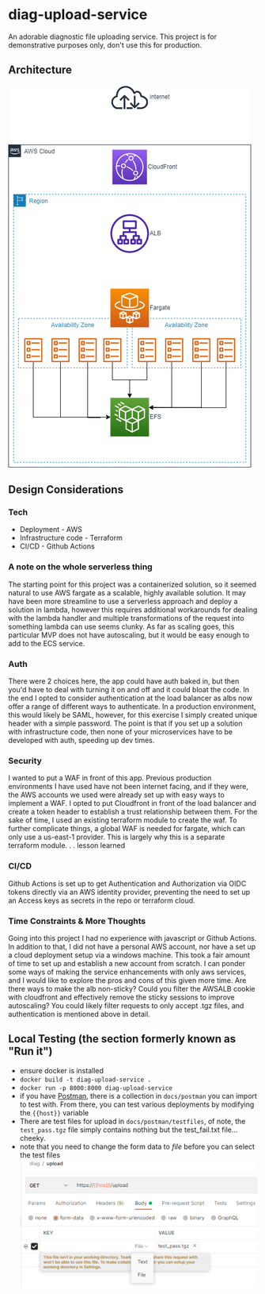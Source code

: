 # diag-upload-service

An adorable diagnostic file uploading service. This project is for demonstrative purposes only, don't use this for production. 

## Architecture

![diagram](docs/arch.drawio.png)


## Design Considerations

### Tech

- Deployment - AWS 
- Infrastructure code - Terraform 
- CI/CD - Github Actions 

### A note on the whole serverless thing

The starting point for this project was a containerized solution, so it seemed natural to use AWS fargate as a scalable, highly available solution. It may have been more streamline to use a serverless approach and deploy a solution in lambda, however this requires additional workarounds for dealing with the lambda handler and multiple transformations of the request into something lambda can use seems clunky. As far as scaling goes, this particular MVP does not have autoscaling, but it would be easy enough to add to the ECS service. 

### Auth

There were 2 choices here, the app could have auth baked in, but then you'd have to deal with turning it on and off and it could bloat the code. In the end I opted to consider authentication at the load balancer as albs now offer a range of different ways to authenticate. In a production environment, this would likely be SAML, however, for this exercise I simply created unique header with a simple password. The point is that if you set up a solution with infrastructure code, then none of your microservices have to be developed with auth, speeding up dev times. 

### Security

I wanted to put a WAF in front of this app. Previous production environments I have used have not been internet facing, and if they were, the AWS accounts we used were already set up with easy ways to implement a WAF. I opted to put Cloudfront in front of the load balancer and create a token header to establish a trust relationship between them. For the sake of time, I used an existing terraform module to create the waf. To further complicate things, a global WAF is needed for fargate, which can only use a us-east-1 provider. This is largely why this is a separate terraform module. . . lesson learned

### CI/CD

Github Actions is set up to get Authentication and Authorization via OIDC tokens directly via an AWS identity provider, preventing the need to set up an Access keys as secrets in the repo or terraform cloud. 

### Time Constraints & More Thoughts

Going into this project I had no experience with javascript or Github Actions. In addition to that, I did not have a personal AWS account, nor have a set up a cloud deployment setup via a windows machine. This took a fair amount of time to set up and establish a new account from scratch. I can ponder some ways of making the service enhancements with only aws services, and I would like to explore the pros and cons of this given more time. Are there ways to make the alb non-sticky? Could you filter the AWSALB cookie with cloudfront and effectively remove the sticky sessions to improve autoscaling? You could likely filter requests to only accept .tgz files, and authentication is mentioned above in detail. 

## Local Testing (the section formerly known as "Run it")

- ensure docker is installed
- `docker build -t diag-upload-service .`
- `docker run -p 8000:8000 diag-upload-service`
- if you have [Postman](https://www.postman.com/), there is a collection in `docs/postman` you can import to test with. From there, you can test various deployments by modifying the `{{host}}` variable 
- There are test files for upload in `docs/postman/testfiles`, of note, the `test_pass.tgz` file simply contains nothing but the test_fail.txt file... cheeky.
- note that you need to change the form data to *file* before you can select the test files  ![diagram](docs/postman.png)


